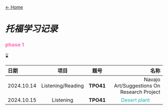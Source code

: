 [$\leftarrow$ <u>Home</u>](../../Arthur381.github.io)

# ***托福学习记录***

### <font color=Hotpink>phase 1<font color=Black>

:hourglass:

| 日期         | 项目 | 题号  | 名称 |
|:------------|:----:|:------:|-----:|
| 2024.10.14  | Listening/Reading  | **TPO41** |Navajo Art/Suggestions On Research Project| 
|2024.10.15|Listening|**TPO41**|<center><font color=LightSeaGreen>Desert plant</center>|